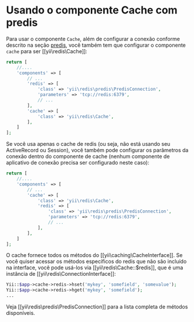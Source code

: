Usando o componente Cache com predis
=========================

Para usar o componente `Cache`, além de configurar a conexão conforme descrito na seção [predis](predis.md),
você também tem que configurar o componente `cache` para ser [[yii\redis\Cache]]:

```php
return [
    //....
    'components' => [
        // ...
        'redis' => [
            'class' => 'yii\redis\predis\PredisConnection',
            'parameters' => 'tcp://redis:6379',
            // ...
        ],
        'cache' => [
            'class' => 'yii\redis\Cache',
        ],
    ]
];
```

Se você usa apenas o cache de redis (ou seja, não está usando seu ActiveRecord ou Session), você também pode configurar os parâmetros da conexão dentro do componente de cache (nenhum componente de aplicativo de conexão precisa ser configurado neste caso):

```php
return [
    //....
    'components' => [
        // ...
        'cache' => [
            'class' => 'yii\redis\Cache',
            'redis' => [
                'class' => 'yii\redis\predis\PredisConnection',
                'parameters' => 'tcp://redis:6379',
                // ...
            ],
        ],
    ]
];
```

O cache fornece todos os métodos do [[yii\caching\CacheInterface]]. Se você quiser acessar os métodos específicos do redis que não são incluído na interface, você pode usá-los via [[yii\redis\Cache::$redis]], que é uma instância de [[yii\redis\ConnectionInterface]]:

```php
Yii::$app->cache->redis->hset('mykey', 'somefield', 'somevalue');
Yii::$app->cache->redis->hget('mykey', 'somefield');
...
```

Veja [[yii\redis\predis\PredisConnection]] para a lista completa de métodos disponíveis.
